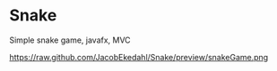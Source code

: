 # Snake
Simple snake game, javafx, MVC

https://raw.github.com/JacobEkedahl/Snake/preview/snakeGame.png
